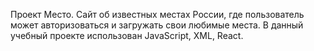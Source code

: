 Проект Место. Сайт об известных местах России, где пользователь может авторизоваться и загружать свои любимые места. В данный учебный проекте использован JavaScript, XML, React.
